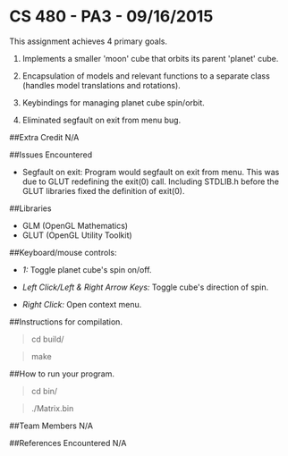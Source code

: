 CS 480 - PA3 - 09/16/2015
===
This assignment achieves 4 primary goals.

1. Implements a smaller 'moon' cube that orbits its parent 'planet' cube.

2. Encapsulation of models and relevant functions to a separate class (handles model translations and rotations).

3. Keybindings for managing planet cube spin/orbit.

4. Eliminated segfault on exit from menu bug.

##Extra Credit
N/A

##Issues Encountered
- Segfault on exit: Program would segfault on exit from  menu. This was due to GLUT redefining the exit(0) call. Including STDLIB.h before the GLUT libraries fixed the definition of exit(0).

##Libraries
- GLM (OpenGL Mathematics)
- GLUT (OpenGL Utility Toolkit)

##Keyboard/mouse controls:
- *1:* Toggle planet cube's spin on/off.

- *Left Click/Left & Right Arrow Keys:* Toggle cube's direction of spin.

- *Right Click:* Open context menu.

##Instructions for compilation.
>cd build/

>make

##How to run your program.
>cd bin/

>./Matrix.bin

##Team Members
N/A

##References Encountered
N/A

